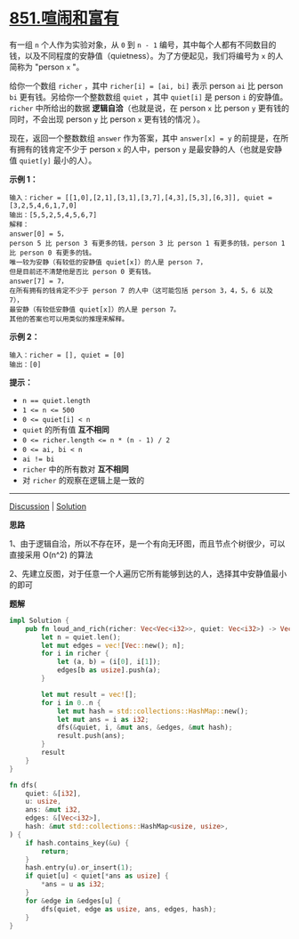 # [851.喧闹和富有](https://leetcode.cn/problems/loud-and-rich/description/)

有一组 `n` 个人作为实验对象，从 `0` 到 `n - 1` 编号，其中每个人都有不同数目的钱，以及不同程度的安静值（quietness）。为了方便起见，我们将编号为 `x` 的人简称为 "person `x` "。

给你一个数组 `richer` ，其中 `richer[i] = [ai, bi]` 表示 person `ai` 比 person `bi` 更有钱。另给你一个整数数组 `quiet` ，其中 `quiet[i]` 是 person `i` 的安静值。`richer` 中所给出的数据 **逻辑自洽**（也就是说，在 person `x` 比 person `y` 更有钱的同时，不会出现 person `y` 比 person `x` 更有钱的情况 ）。

现在，返回一个整数数组 `answer` 作为答案，其中 `answer[x] = y` 的前提是，在所有拥有的钱肯定不少于 person `x` 的人中，person `y` 是最安静的人（也就是安静值 `quiet[y]` 最小的人）。

 

**示例 1：**

```
输入：richer = [[1,0],[2,1],[3,1],[3,7],[4,3],[5,3],[6,3]], quiet = [3,2,5,4,6,1,7,0]
输出：[5,5,2,5,4,5,6,7]
解释： 
answer[0] = 5，
person 5 比 person 3 有更多的钱，person 3 比 person 1 有更多的钱，person 1 比 person 0 有更多的钱。
唯一较为安静（有较低的安静值 quiet[x]）的人是 person 7，
但是目前还不清楚他是否比 person 0 更有钱。
answer[7] = 7，
在所有拥有的钱肯定不少于 person 7 的人中（这可能包括 person 3，4，5，6 以及 7），
最安静（有较低安静值 quiet[x]）的人是 person 7。
其他的答案也可以用类似的推理来解释。
```

**示例 2：**

```
输入：richer = [], quiet = [0]
输出：[0]
```

 

**提示：**

- `n == quiet.length`
- `1 <= n <= 500`
- `0 <= quiet[i] < n`
- `quiet` 的所有值 **互不相同**
- `0 <= richer.length <= n * (n - 1) / 2`
- `0 <= ai, bi < n`
- `ai != bi`
- `richer` 中的所有数对 **互不相同**
- 对 `richer` 的观察在逻辑上是一致的

------

[Discussion](https://leetcode.cn/problems/loud-and-rich/comments/) | [Solution](https://leetcode.cn/problems/loud-and-rich/solution/)

**思路**

1、由于逻辑自洽，所以不存在环，是一个有向无环图，而且节点个树很少，可以直接采用 O(n^2) 的算法

2、先建立反图，对于任意一个人遍历它所有能够到达的人，选择其中安静值最小的即可

**题解**

```rust
impl Solution {
    pub fn loud_and_rich(richer: Vec<Vec<i32>>, quiet: Vec<i32>) -> Vec<i32> {
        let n = quiet.len();
        let mut edges = vec![Vec::new(); n];
        for i in richer {
            let (a, b) = (i[0], i[1]);
            edges[b as usize].push(a);
        }

        let mut result = vec![];
        for i in 0..n {
            let mut hash = std::collections::HashMap::new();
            let mut ans = i as i32;
            dfs(&quiet, i, &mut ans, &edges, &mut hash);
            result.push(ans);
        }
        result
    }
}

fn dfs(
    quiet: &[i32],
    u: usize,
    ans: &mut i32,
    edges: &[Vec<i32>],
    hash: &mut std::collections::HashMap<usize, usize>,
) {
    if hash.contains_key(&u) {
        return;
    }
    hash.entry(u).or_insert(1);
    if quiet[u] < quiet[*ans as usize] {
        *ans = u as i32;
    }
    for &edge in &edges[u] {
        dfs(quiet, edge as usize, ans, edges, hash);
    }
}
```



